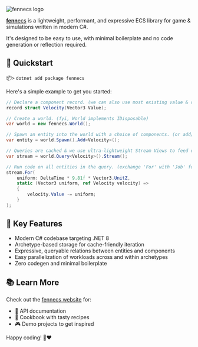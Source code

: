 ![fennecs logo](https://raw.githubusercontent.com/outfox/fennecs/main/www/logos/fennecs-logo-nuget.svg)

[**fenn**ecs](https://fennecs.tech) is a lightweight, performant, and expressive ECS library for game & simulations written in modern C#. 

It's designed to be easy to use, with minimal boilerplate and no code generation or reflection required.

## 🚀 Quickstart

📦`>` `dotnet add package fennecs`

Here's a simple example to get you started:

```cs
// Declare a component record. (we can also use most existing value & reference types)
record struct Velocity(Vector3 Value);

// Create a world. (fyi, World implements IDisposable)
var world = new fennecs.World();

// Spawn an entity into the world with a choice of components. (or add/remove them later)
var entity = world.Spawn().Add<Velocity>();

// Queries are cached & we use ultra-lightweight Stream Views to feed data to our code!
var stream = world.Query<Velocity>().Stream();

// Run code on all entities in the query. (exchange 'For' with 'Job' for parallel processing)
stream.For(
    uniform: DeltaTime * 9.81f * Vector3.UnitZ,
    static (Vector3 uniform, ref Velocity velocity) =>
    {
        velocity.Value -= uniform;
    }
);
```

## 🌟 Key Features

- Modern C# codebase targeting .NET 8
- Archetype-based storage for cache-friendly iteration
- Expressive, queryable relations between entities and components
- Easy parallelization of workloads across and within archetypes
- Zero codegen and minimal boilerplate

## 📚 Learn More

Check out the [fennecs website](https://fennecs.tech) for:

- 📖 API documentation
- 🍳 Cookbook with tasty recipes
- 🎮 Demo projects to get inspired

Happy coding! 🦊❤️
